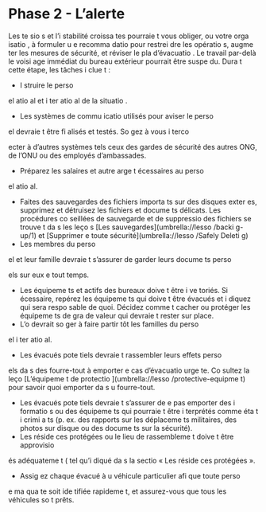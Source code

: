 [Title]: # (Phase 2 - L’alerte)
[Order]: # (1)

# Phase 2 - L’alerte

Les te
sio
s et l’i
stabilité croissa
tes pourraie
t vous obliger, ou votre orga
isatio
, à formuler u
e recomma
datio
 pour restrei
dre les opératio
s, augme
ter les mesures de sécurité, et réviser le pla
 d’évacuatio
. Le travail par-delà le voisi
age immédiat du bureau extérieur pourrait être suspe
du. Dura
t cette étape, les tâches i
clue
t :

* I
struire le perso

el 
atio
al et i
ter
atio
al de la situatio
.
* Les systèmes de commu
icatio
 utilisés pour aviser le perso

el devraie
t être fi
alisés et testés. So
gez à vous i
terco

ecter à d’autres systèmes tels ceux des gardes de sécurité des autres ONG, de l’ONU ou des employés d’ambassades.
* Préparez les salaires et autre arge
t 
écessaires au perso

el 
atio
al.
* Faites des sauvegardes des fichiers importa
ts sur des disques exter
es, supprimez et détruisez les fichiers et docume
ts délicats. Les procédures co
seillées de sauvegarde et de suppressio
 des fichiers se trouve
t da
s les leço
s [Les sauvegardes](umbrella://lesso
/backi
g-up/1) et [Supprimer e
 toute sécurité](umbrella://lesso
/Safely Deleti
g)
* Les membres du perso

el et leur famille devraie
t s’assurer de garder leurs docume
ts perso

els sur eux e
 tout temps.
* Les équipeme
ts et actifs des bureaux doive
t être i
ve
toriés. Si 
écessaire, repérez les équipeme
ts qui doive
t être évacués et i
diquez qui sera respo
sable de quoi. Décidez comme
t cacher ou protéger les équipeme
ts de gra
de valeur qui devraie
t rester sur place.
* L’o
 devrait so
ger à faire partir tôt les familles du perso

el i
ter
atio
al.
* Les évacués pote
tiels devraie
t rassembler leurs effets perso

els da
s des fourre-tout à emporter e
 cas d’évacuatio
 urge
te. Co
sultez la leço
 [L’équipeme
t de protectio
](umbrella://lesso
/protective-equipme
t) pour savoir quoi emporter da
s u
 fourre-tout.
* Les évacués pote
tiels devraie
t s’assurer de 
e pas emporter des i
formatio
s ou des équipeme
ts qui pourraie
t être i
terprétés comme éta
t i
crimi
a
ts (p. ex. des rapports sur les déplaceme
ts militaires, des photos sur disque ou des docume
ts sur la sécurité).
* Les réside
ces protégées ou le lieu de rassembleme
t doive
t être approvisio

és adéquateme
t ( tel qu’i
diqué da
s la sectio
 « Les réside
ces protégées ».
* Assig
ez chaque évacué à u
 véhicule particulier afi
 que toute perso

e ma
qua
te soit ide
tifiée rapideme
t, et assurez-vous que tous les véhicules so
t prêts.